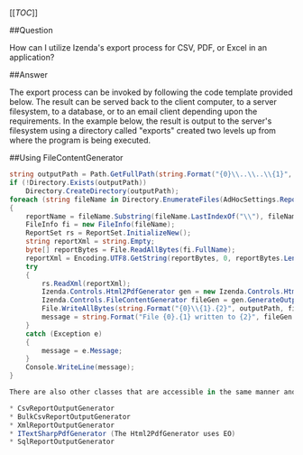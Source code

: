 #

[[_TOC_]]

##Question

How can I utilize Izenda's export process for CSV, PDF, or Excel in an application?

##Answer

The export process can be invoked by following the code template provided below. The result can be served back to the client computer, to a server filesystem, to a database, or to an email client depending upon the requirements. In the example below, the result is output to the server's filesystem using a directory called "exports" created two levels up from where the program is being executed.

##Using FileContentGenerator

```csharp
string outputPath = Path.GetFullPath(string.Format("{0}\\..\\..\\{1}", Path.GetDirectoryName(System.Reflection.Assembly.GetExecutingAssembly().Location), "exports"));
if (!Directory.Exists(outputPath))
    Directory.CreateDirectory(outputPath);
foreach (string fileName in Directory.EnumerateFiles(AdHocSettings.ReportsPath))
{
    reportName = fileName.Substring(fileName.LastIndexOf("\\"), fileName.LastIndexOf(".") - fileName.LastIndexOf("\\"));
    FileInfo fi = new FileInfo(fileName);
    ReportSet rs = ReportSet.InitializeNew();
    string reportXml = string.Empty;
    byte[] reportBytes = File.ReadAllBytes(fi.FullName);
    reportXml = Encoding.UTF8.GetString(reportBytes, 0, reportBytes.Length);
    try
    {
        rs.ReadXml(reportXml);
        Izenda.Controls.Html2PdfGenerator gen = new Izenda.Controls.Html2PdfGenerator();
        Izenda.Controls.FileContentGenerator fileGen = gen.GenerateOutput(rs) as Izenda.Controls.FileContentGenerator;
        File.WriteAllBytes(string.Format("{0}\\{1}.{2}", outputPath, fileGen.OutputFileName, gen.FileExtension), fileGen.Content);
        message = string.Format("File {0}.{1} written to {2}", fileGen.OutputFileName, gen.FileExtension, outputPath);
    }
    catch (Exception e)
    {
        message = e.Message;
    }
    Console.WriteLine(message);
}

There are also other classes that are accessible in the same manner and that inherit from the same interface. Simply replace the Html2PdfGenerator with the necessary class to export to different formats. These classes are defined as follows:

* CsvReportOutputGenerator
* BulkCsvReportOutputGenerator
* XmlReportOutputGenerator
* ITextSharpPdfGenerator (The Html2PdfGenerator uses EO)
* SqlReportOutputGenerator